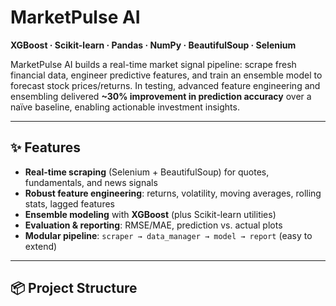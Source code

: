 # MarketPulse AI

**XGBoost · Scikit-learn · Pandas · NumPy · BeautifulSoup · Selenium**

MarketPulse AI builds a real-time market signal pipeline: scrape fresh financial data, engineer predictive features, and train an ensemble model to forecast stock prices/returns. In testing, advanced feature engineering and ensembling delivered **~30% improvement in prediction accuracy** over a naïve baseline, enabling actionable investment insights.

---

## ✨ Features
- **Real-time scraping** (Selenium + BeautifulSoup) for quotes, fundamentals, and news signals
- **Robust feature engineering**: returns, volatility, moving averages, rolling stats, lagged features
- **Ensemble modeling** with **XGBoost** (plus Scikit-learn utilities)
- **Evaluation & reporting**: RMSE/MAE, prediction vs. actual plots
- **Modular pipeline**: `scraper → data_manager → model → report` (easy to extend)

---

## 📦 Project Structure
